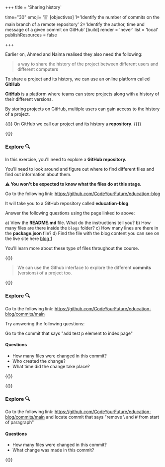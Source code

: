 +++
title = 'Sharing history'

time="30"
emoji= '🗄️'
[objectives]
1='Identify the number of commits on the main branch of a remote repository'
2='Identify the author, time and message of a given commit on GitHub'
[build]
  render = 'never'
  list = 'local'
  publishResources = false

+++

Earlier on, Ahmed and Naima realised they also need the following:

> a way to share the history of the project between different users and different computers

To share a project and its history, we can use an online platform called **GitHub**

**GitHub** is a platform where teams can store projects along with a history of their different versions.

By storing projects on GitHub, multiple users can gain access to the history of a project.

{{<note type="definition" title="Definition: Repository">}}
On GitHub we call our project and its history a **repository**.
{{</note>}}

{{<note type="exercise" title="Exercise">}}

### Explore 🔍

In this exercise, you'll need to explore a **GitHub repository.**

You'll need to look around and figure out where to find different files and find out information about them.

**⚠️ You won't be expected to know what the files do at this stage.**

Go to the following link: https://github.com/CodeYourFuture/education-blog

It will take you to a GitHub repository called **education-blog**.

Answer the following questions using the page linked to above:

a) View the **README.md** file. What do the instructions tell you?
b) How many files are there inside the `blogs` folder?
c) How many lines are there in the **package.json** file?
d) Find the file with the blog content you can see on the live site here [blog 1](https://git-demo-week1.netlify.app/blogs/1)

You'll learn more about these type of files throughout the course.

{{</note>}}

> We can use the Github interface to explore the different **commits** (versions) of a project too.

{{<note type="exercise" title="exercise">}}

### Explore 🔍

Go to the following link: https://github.com/CodeYourFuture/education-blog/commits/main

Try answering the following questions:

Go to the commit that says "add test p element to index page"

#### Questions

- How many files were changed in this commit?
- Who created the change?
- What time did the change take place?

{{</note>}}

{{<note type="exercise" title="exercise">}}

### Explore 🔍

Go to the following link: https://github.com/CodeYourFuture/education-blog/commits/main and locate commit that says "remove \ and # from start of paragraph"

#### Questions

- How many files were changed in this commit?
- What change was made in this commit?

{{</note>}}
